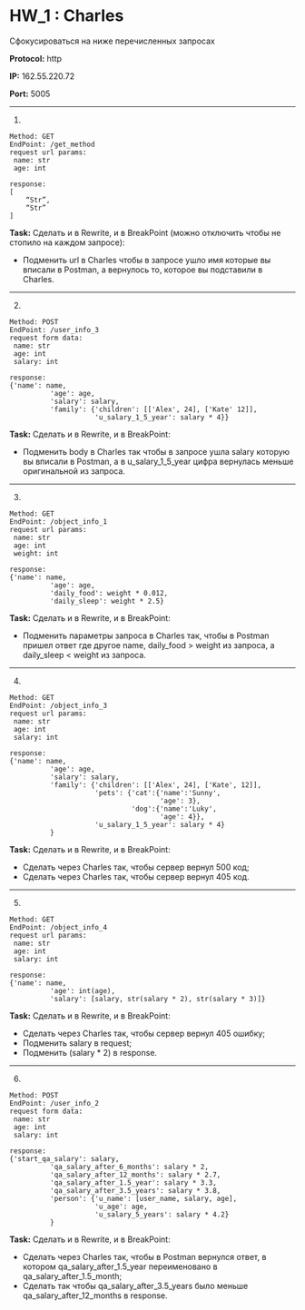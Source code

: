 # HW_1 : Charles

Сфокусироваться на ниже перечисленных запросах

**Protocol:** http

**IP:** 162.55.220.72

**Port:** 5005

___
1. 
```
Method: GET
EndPoint: /get_method
request url params: 
 name: str
 age: int

response: 
[
    “Str”,
    “Str”
]
```
**Task:** Сделать и в Rewrite, и в BreakPoint (можно отключить чтобы не стопило на каждом запросе):

- Подменить url в Charles чтобы в запросе ушло имя которые вы вписали в Postman, а вернулось то, которое вы подставили в Charles.

___
2. 
```
Method: POST
EndPoint: /user_info_3
request form data: 
 name: str
 age: int
 salary: int

response: 
{'name': name,
          'age': age,
          'salary': salary,
          'family': {'children': [['Alex', 24], ['Kate' 12]],
                     'u_salary_1_5_year': salary * 4}}
```
**Task:** Сделать и в Rewrite, и в BreakPoint:
 - Подменить body в Charles так чтобы в запросе ушла salary которую вы вписали в Postman, а в u_salary_1_5_year цифра вернулась меньше оригинальной из запроса.

___

3.
```
Method: GET
EndPoint: /object_info_1
request url params: 
 name: str
 age: int
 weight: int

response: 
{'name': name,
          'age': age,
          'daily_food': weight * 0.012,
          'daily_sleep': weight * 2.5}
```
**Task:** Сделать и в Rewrite, и в BreakPoint:
- Подменить параметры запроса в Charles так, чтобы в Postman пришел ответ где другое name, daily_food > weight из запроса, а daily_sleep < weight из запроса.

___

4.
```
Method: GET
EndPoint: /object_info_3
request url params: 
 name: str
 age: int
 salary: int

response: 
{'name': name,
          'age': age,
          'salary': salary,
          'family': {'children': [['Alex', 24], ['Kate', 12]],
                     'pets': {'cat':{'name':'Sunny',
                                     'age': 3},
                              'dog':{'name':'Luky',
                                     'age': 4}},
                     'u_salary_1_5_year': salary * 4}
          }
```
**Task:** Сделать и в Rewrite, и в BreakPoint:
- Сделать через Charles так, чтобы сервер вернул 500 код;
- Сделать через Charles так, чтобы сервер вернул 405 код.

___

5.
```
Method: GET
EndPoint: /object_info_4
request url params: 
 name: str
 age: int
 salary: int

response: 
{'name': name,
          'age': int(age),
          'salary': [salary, str(salary * 2), str(salary * 3)]}
```

**Task:** Сделать и в Rewrite, и в BreakPoint:
 - Сделать через Charles так, чтобы сервер вернул 405 ошибку;
 - Подменить salary в request;
 - Подменить (salary * 2) в response.

___

6.
```
Method: POST
EndPoint: /user_info_2
request form data: 
 name: str
 age: int
 salary: int

response: 
{'start_qa_salary': salary,
          'qa_salary_after_6_months': salary * 2,
          'qa_salary_after_12_months': salary * 2.7,
          'qa_salary_after_1.5_year': salary * 3.3,
          'qa_salary_after_3.5_years': salary * 3.8,
          'person': {'u_name': [user_name, salary, age],
                     'u_age': age,
                     'u_salary_5_years': salary * 4.2}
          }
```

**Task:** Сделать и в Rewrite, и в BreakPoint:
 - Сделать через Charles так, чтобы в Postman вернулся ответ, в котором qa_salary_after_1.5_year переименовано в qa_salary_after_1.5_month;
 - Сделать так чтобы qa_salary_after_3.5_years было меньше qa_salary_after_12_months в response.